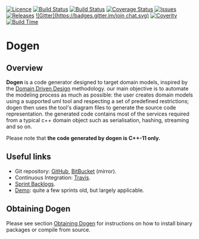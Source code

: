 [![Licence](https://img.shields.io/badge/license-GPL_3-green.svg?dummy)](https://raw.githubusercontent.com/DomainDrivenConsulting/dogen/master/LICENCE)
[![Build Status](https://img.shields.io/travis/DomainDrivenConsulting/dogen.svg?label=linux/osx)](https://travis-ci.org/DomainDrivenConsulting/dogen)
[![Build Status](https://img.shields.io/appveyor/ci/mcraveiro/dogen.svg?label=windows)](https://ci.appveyor.com/project/mcraveiro/dogen)
[![Coverage Status](https://img.shields.io/coveralls/DomainDrivenConsulting/dogen.svg)](https://coveralls.io/r/DomainDrivenConsulting/dogen)
[![Issues](https://img.shields.io/github/issues/domaindrivenconsulting/dogen.svg)](https://github.com/DomainDrivenConsulting/dogen/issues)
[![Releases](https://badge.fury.io/gh/domaindrivenconsulting%2fdogen.svg)](https://github.com/domaindrivenconsulting/dogen/releases)
[![Gitter](https://badges.gitter.im/join chat.svg)](https://gitter.im/domaindrivenconsulting/dogen?utm_source=badge&utm_medium=badge&utm_campaign=pr-badge&utm_content=badge)
[![Coverity](https://img.shields.io/coverity/scan/9268.svg)](https://scan.coverity.com/projects/domaindrivenconsulting-dogen)
[![Build Time](https://buildtimetrend.herokuapp.com/badge/domaindrivenconsulting/dogen/latest)](https://buildtimetrend.herokuapp.com/dashboard/domaindrivenconsulting/dogen)

# Dogen

## Overview

**Dogen** is a code generator designed to target domain models, inspired
by the
[Domain Driven Design](http://en.wikipedia.org/wiki/domain-driven_design)
methodology. our main objective is to automate the modeling process as
much as possible: the user creates domain models using a supported uml
tool and respecting a set of predefined restrictions; dogen then uses
the tool's diagram files to generate the source code
representation. the generated code contains most of the services
required from a typical c++ domain object such as serialisation,
hashing, streaming and so on.

Please note that **the code generated by dogen is C++-11 only.**

## Useful links

- Git repository: [GitHub](https://github.com/domaindrivenconsulting/dogen), [BitBucket](https://bitbucket.org/marco_craveiro/dogen/overview) (mirror).
- Continuous Integration: [Travis](https://travis-ci.org/DomainDrivenConsulting/dogen/builds).
- [Sprint Backlogs](https://github.com/domaindrivenconsulting/dogen/tree/master/doc/agile).
- [Demo](https://youtu.be/Z7k8qbImXkU): quite a few sprints old, but largely applicable.

## Obtaining Dogen

Please see section
[Obtaining Dogen](https://github.com/DomainDrivenConsulting/dogen/blob/master/doc/manual/manual.tex)
for instructions on how to install binary packages or compile from
source.
